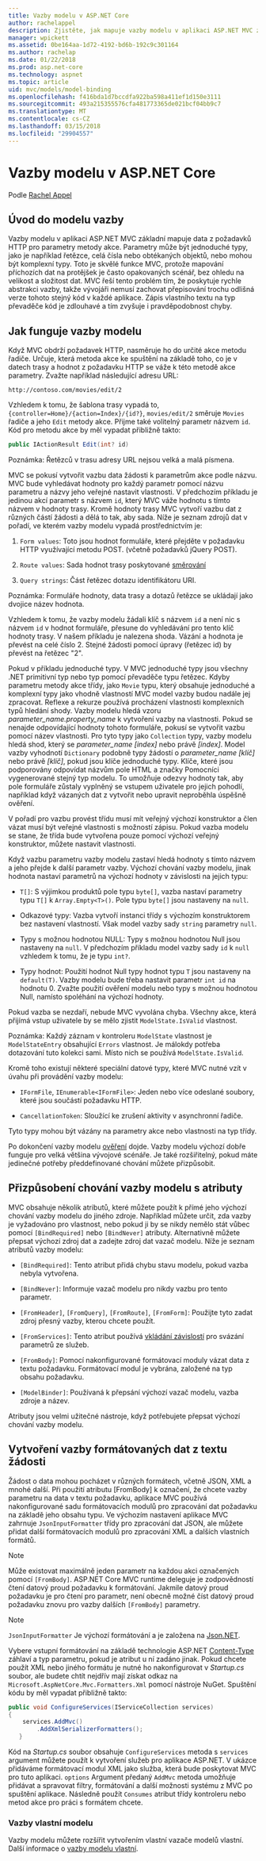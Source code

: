 ```yaml
---
title: Vazby modelu v ASP.NET Core
author: rachelappel
description: Zjistěte, jak mapuje vazby modelu v aplikaci ASP.NET MVC základní data z požadavků HTTP pro parametry metody akce.
manager: wpickett
ms.assetid: 0be164aa-1d72-4192-bd6b-192c9c301164
ms.author: rachelap
ms.date: 01/22/2018
ms.prod: asp.net-core
ms.technology: aspnet
ms.topic: article
uid: mvc/models/model-binding
ms.openlocfilehash: f416bda1d7bccdfa922ba598a411ef1d150e3111
ms.sourcegitcommit: 493a215355576cfa481773365de021bcf04bb9c7
ms.translationtype: MT
ms.contentlocale: cs-CZ
ms.lasthandoff: 03/15/2018
ms.locfileid: "29904557"
---
```

# <a name="model-binding-in-aspnet-core"></a>Vazby modelu v ASP.NET Core

Podle [Rachel Appel](https://github.com/rachelappel)

## <a name="introduction-to-model-binding"></a>Úvod do modelu vazby

Vazby modelu v aplikaci ASP.NET MVC základní mapuje data z požadavků HTTP pro parametry metody akce. Parametry může být jednoduché typy, jako je například řetězce, celá čísla nebo obtékaných objektů, nebo mohou být komplexní typy. Toto je skvělé funkce MVC, protože mapování příchozích dat na protějšek je často opakovaných scénář, bez ohledu na velikost a složitost dat. MVC řeší tento problém tím, že poskytuje rychle abstrakci vazby, takže vývojáři nemusí zachovat přepisování trochu odlišná verze tohoto stejný kód v každé aplikace. Zápis vlastního textu na typ převaděče kód je zdlouhavé a tím zvyšuje i pravděpodobnost chyby.

## <a name="how-model-binding-works"></a>Jak funguje vazby modelu

Když MVC obdrží požadavek HTTP, nasměruje ho do určité akce metodu řadiče. Určuje, která metoda akce ke spuštění na základě toho, co je v datech trasy a hodnot z požadavku HTTP se váže k této metodě akce parametry. Zvažte například následující adresu URL:

`http://contoso.com/movies/edit/2`

Vzhledem k tomu, že šablona trasy vypadá to, `{controller=Home}/{action=Index}/{id?}`, `movies/edit/2` směruje `Movies` řadiče a jeho `Edit` metody akce. Přijme také volitelný parametr názvem `id`. Kód pro metodu akce by měl vypadat přibližně takto:

```csharp
public IActionResult Edit(int? id)
   ```

Poznámka: Řetězců v trasu adresy URL nejsou velká a malá písmena.

MVC se pokusí vytvořit vazbu data žádosti k parametrům akce podle názvu. MVC bude vyhledávat hodnoty pro každý parametr pomocí názvu parametru a názvy jeho veřejné nastavit vlastnosti. V předchozím příkladu je jedinou akcí parametr s názvem `id`, který MVC váže hodnotu s tímto názvem v hodnoty trasy. Kromě hodnoty trasy MVC vytvoří vazbu dat z různých částí žádosti a dělá to tak, aby sada. Níže je seznam zdrojů dat v pořadí, ve kterém vazby modelu vypadá prostřednictvím je:

1. `Form values`: Toto jsou hodnot formuláře, které přejděte v požadavku HTTP využívající metodu POST. (včetně požadavků jQuery POST).

2. `Route values`: Sada hodnot trasy poskytované [směrování](xref:fundamentals/routing)

3. `Query strings`: Část řetězec dotazu identifikátoru URI.

<!-- DocFX BUG
The link works but generates an error when building with DocFX
@fundamentals/routing
[Routing](xref:fundamentals/routing)
-->

Poznámka: Formuláře hodnoty, data trasy a dotazů řetězce se ukládají jako dvojice název hodnota.

Vzhledem k tomu, že vazby modelu žádali klíč s názvem `id` a není nic s názvem `id` v hodnot formuláře, přesune do vyhledávání pro tento klíč hodnoty trasy. V našem příkladu je nalezena shoda. Vázání a hodnota je převést na celé číslo 2. Stejné žádosti pomocí úpravy (řetězec id) by převést na řetězec "2".

Pokud v příkladu jednoduché typy. V MVC jednoduché typy jsou všechny .NET primitivní typ nebo typ pomocí převaděče typu řetězec. Kdyby parametru metody akce třídy, jako `Movie` typu, který obsahuje jednoduché a komplexní typy jako vhodně vlastností MVC model vazby budou nadále jej zpracovat. Reflexe a rekurze používá procházení vlastnosti komplexních typů hledání shody. Vazby modelu hledá vzoru *parameter_name.property_name* k vytvoření vazby na vlastnosti. Pokud se nenajde odpovídající hodnoty tohoto formuláře, pokusí se vytvořit vazbu pomocí název vlastnosti. Pro tyto typy jako `Collection` typy, vazby modelu hledá shod, který se *parameter_name [index]* nebo právě *[index]*. Model vazby vyhodnotí `Dictionary` podobně typy žádostí o *parameter_name [klíč]* nebo právě *[klíč]*, pokud jsou klíče jednoduché typy. Klíče, které jsou podporovány odpovídat názvům pole HTML a značky Pomocníci vygenerované stejný typ modelu. To umožňuje odezvy hodnoty tak, aby pole formuláře zůstaly vyplněný se vstupem uživatele pro jejich pohodlí, například když vázaných dat z vytvořit nebo upravit neproběhla úspěšně ověření.

V pořadí pro vazbu provést třídu musí mít veřejný výchozí konstruktor a člen vázat musí být veřejné vlastnosti s možností zápisu. Pokud vazba modelu se stane, že třída bude vytvořena pouze pomocí výchozí veřejný konstruktor, můžete nastavit vlastnosti.

Když vazbu parametru vazby modelu zastaví hledá hodnoty s tímto názvem a jeho přejde k další parametr vazby. Výchozí chování vazby modelu, jinak hodnota nastaví parametrů na výchozí hodnoty v závislosti na jejich typu:

* `T[]`: S výjimkou produktů pole typu `byte[]`, vazba nastaví parametry typu `T[]` k `Array.Empty<T>()`. Pole typu `byte[]` jsou nastaveny na `null`.

* Odkazové typy: Vazba vytvoří instanci třídy s výchozím konstruktorem bez nastavení vlastností. Však model vazby sady `string` parametry `null`.

* Typy s možnou hodnotou NULL: Typy s možnou hodnotou Null jsou nastaveny na `null`. V předchozím příkladu model vazby sady `id` k `null` vzhledem k tomu, že je typu `int?`.

* Typy hodnot: Použití hodnot Null typy hodnot typu `T` jsou nastaveny na `default(T)`. Vazby modelu bude třeba nastavit parametr `int id` na hodnotu 0. Zvažte použití ověření modelu nebo typy s možnou hodnotou Null, namísto spoléhání na výchozí hodnoty.

Pokud vazba se nezdaří, nebude MVC vyvolána chyba. Všechny akce, která přijímá vstup uživatele by se mělo zjistit `ModelState.IsValid` vlastnost.

Poznámka: Každý záznam v kontroleru `ModelState` vlastnost je `ModelStateEntry` obsahující `Errors` vlastnost. Je málokdy potřeba dotazování tuto kolekci sami. Místo nich se používá `ModelState.IsValid`.

Kromě toho existují některé speciální datové typy, které MVC nutné vzít v úvahu při provádění vazby modelu:

* `IFormFile`, `IEnumerable<IFormFile>`: Jeden nebo více odeslané soubory, které jsou součástí požadavku HTTP.

* `CancellationToken`: Sloužící ke zrušení aktivity v asynchronní řadiče.

Tyto typy mohou být vázány na parametry akce nebo vlastnosti na typ třídy.

Po dokončení vazby modelu [ověření](validation.md) dojde. Vazby modelu výchozí dobře funguje pro velká většina vývojové scénáře. Je také rozšiřitelný, pokud máte jedinečné potřeby předdefinované chování můžete přizpůsobit.

## <a name="customize-model-binding-behavior-with-attributes"></a>Přizpůsobení chování vazby modelu s atributy

MVC obsahuje několik atributů, které můžete použít k přímé jeho výchozí chování vazby modelu do jiného zdroje. Například můžete určit, zda vazby je vyžadováno pro vlastnost, nebo pokud ji by se nikdy nemělo stát vůbec pomocí `[BindRequired]` nebo `[BindNever]` atributy. Alternativně můžete přepsat výchozí zdroj dat a zadejte zdroj dat vazač modelu. Níže je seznam atributů vazby modelu:

* `[BindRequired]`: Tento atribut přidá chybu stavu modelu, pokud vazba nebyla vytvořena.

* `[BindNever]`: Informuje vazač modelu pro nikdy vazbu pro tento parametr.

* `[FromHeader]`, `[FromQuery]`, `[FromRoute]`, `[FromForm]`: Použijte tyto zadat zdroj přesný vazby, kterou chcete použít.

* `[FromServices]`: Tento atribut používá [vkládání závislostí](../../fundamentals/dependency-injection.md) pro svázání parametrů ze služeb.

* `[FromBody]`: Pomocí nakonfigurované formátovací moduly vázat data z textu požadavku. Formátovací modul je vybrána, založené na typ obsahu požadavku.

* `[ModelBinder]`: Používaná k přepsání výchozí vazač modelu, vazba zdroje a název.

Atributy jsou velmi užitečné nástroje, když potřebujete přepsat výchozí chování vazby modelu.

## <a name="bind-formatted-data-from-the-request-body"></a>Vytvoření vazby formátovaných dat z textu žádosti

Žádost o data mohou pocházet v různých formátech, včetně JSON, XML a mnohé další. Při použití atributu [FromBody] k označení, že chcete vazby parametru na data v textu požadavku, aplikace MVC používá nakonfigurované sadu formátovacích modulů pro zpracování dat požadavku na základě jeho obsahu typu. Ve výchozím nastavení aplikace MVC zahrnuje `JsonInputFormatter` třídy pro zpracování dat JSON, ale můžete přidat další formátovacích modulů pro zpracování XML a dalších vlastních formátů.

> [!NOTE]
> Může existovat maximálně jeden parametr na každou akci označených pomocí `[FromBody]`. ASP.NET Core MVC runtime deleguje je zodpovědností čtení datový proud požadavku k formátování. Jakmile datový proud požadavku je pro čtení pro parametr, není obecně možné číst datový proud požadavku znovu pro vazby dalších `[FromBody]` parametry.

> [!NOTE]
> `JsonInputFormatter` Je výchozí formátování a je založena na [Json.NET](https://www.newtonsoft.com/json).

Vybere vstupní formátování na základě technologie ASP.NET [Content-Type](https://www.w3.org/Protocols/rfc1341/4_Content-Type.html) záhlaví a typ parametru, pokud je atribut u ní zadáno jinak. Pokud chcete použít XML nebo jiného formátu je nutné ho nakonfigurovat v *Startup.cs* soubor, ale budete chtít nejdřív mají získat odkaz na `Microsoft.AspNetCore.Mvc.Formatters.Xml` pomocí nástroje NuGet. Spuštění kódu by měl vypadat přibližně takto:

```csharp
public void ConfigureServices(IServiceCollection services)
{
    services.AddMvc()
        .AddXmlSerializerFormatters();
   }
```

Kód na *Startup.cs* soubor obsahuje `ConfigureServices` metoda s `services` argument můžete použít k vytvoření služeb pro aplikace ASP.NET. V ukázce přidáváme formátovací modul XML jako služba, která bude poskytovat MVC pro tuto aplikaci. `options` Argument předaný `AddMvc` metoda umožňuje přidávat a spravovat filtry, formátování a další možnosti systému z MVC po spuštění aplikace. Následně použít `Consumes` atribut třídy kontroleru nebo metod akce pro práci s formátem chcete.

### <a name="custom-model-binding"></a>Vazby vlastní modelu

Vazby modelu můžete rozšířit vytvořením vlastní vazače modelů vlastní. Další informace o [vazby modelu vlastní](../advanced/custom-model-binding.md).
